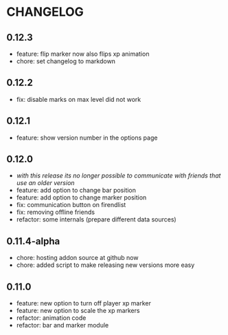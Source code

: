 # CHANGELOG

## 0.12.3

  * feature: flip marker now also flips xp animation
  * chore: set changelog to markdown

## 0.12.2

  * fix: disable marks on max level did not work
  
## 0.12.1

  * feature: show version number in the options page

## 0.12.0

  * *with this release its no longer possible to communicate with friends that use an older version*
  * feature: add option to change bar position
  * feature: add option to change marker position
  * fix: communication button on firendlist
  * fix: removing offline friends
  * refactor: some internals (prepare different data sources)

## 0.11.4-alpha

  * chore: hosting addon source at github now
  * chore: added script to make releasing new versions more easy

## 0.11.0

  * feature: new option to turn off player xp marker
  * feature: new option to scale the xp markers
  * refactor: animation code
  * refactor: bar and marker module
 